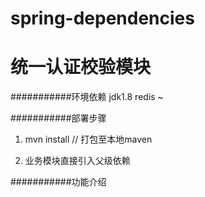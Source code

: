 # spring-dependencies

统一认证校验模块
===========================

###########环境依赖
jdk1.8
redis ~

###########部署步骤

1. mvn install // 打包至本地maven

2. 业务模块直接引入父级依赖

###########功能介绍

